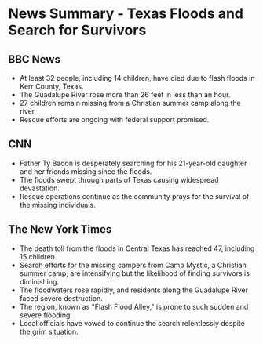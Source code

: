 # News Summary - Texas Floods and Search for Survivors

## BBC News
- At least 32 people, including 14 children, have died due to flash floods in Kerr County, Texas.
- The Guadalupe River rose more than 26 feet in less than an hour.
- 27 children remain missing from a Christian summer camp along the river.
- Rescue efforts are ongoing with federal support promised.

## CNN
- Father Ty Badon is desperately searching for his 21-year-old daughter and her friends missing since the floods.
- The floods swept through parts of Texas causing widespread devastation.
- Rescue operations continue as the community prays for the survival of the missing individuals.

## The New York Times
- The death toll from the floods in Central Texas has reached 47, including 15 children.
- Search efforts for the missing campers from Camp Mystic, a Christian summer camp, are intensifying but the likelihood of finding survivors is diminishing.
- The floodwaters rose rapidly, and residents along the Guadalupe River faced severe destruction.
- The region, known as "Flash Flood Alley," is prone to such sudden and severe flooding.
- Local officials have vowed to continue the search relentlessly despite the grim situation.

